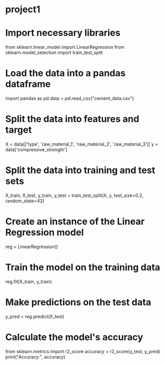 # project1
# Import necessary libraries
from sklearn.linear_model import LinearRegression
from sklearn.model_selection import train_test_split

# Load the data into a pandas dataframe
import pandas as pd
data = pd.read_csv("cement_data.csv")

# Split the data into features and target
X = data[['type', 'raw_material_1', 'raw_material_2', 'raw_material_3']]
y = data['compressive_strength']

# Split the data into training and test sets
X_train, X_test, y_train, y_test = train_test_split(X, y, test_size=0.2, random_state=42)

# Create an instance of the Linear Regression model
reg = LinearRegression()

# Train the model on the training data
reg.fit(X_train, y_train)

# Make predictions on the test data
y_pred = reg.predict(X_test)

# Calculate the model's accuracy
from sklearn.metrics import r2_score
accuracy = r2_score(y_test, y_pred)
print("Accuracy:", accuracy)
